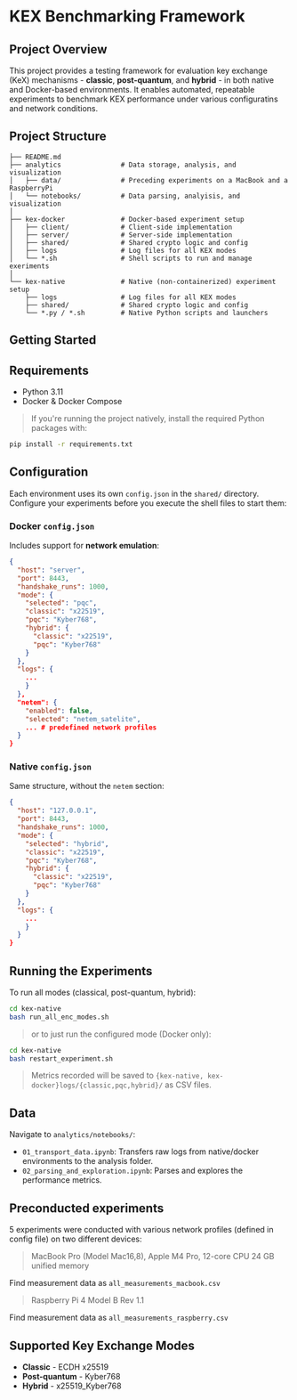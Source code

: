 # KEX Benchmarking Framework
## Project Overview
This project provides a testing framework for evaluation key exchange (KeX) mechanisms - **classic**, **post-quantum**, and **hybrid** - in both native and Docker-based environments. It enables automated, repeatable experiments to benchmark KEX performance under various configuratins and network conditions.

## Project Structure

```
├── README.md
├── analytics               # Data storage, analysis, and visualization
│   ├── data/               # Preceding experiments on a MacBook and a RaspberryPi
│   └── notebooks/          # Data parsing, analyisis, and visualization
│
├── kex-docker              # Docker-based experiment setup
│   ├── client/             # Client-side implementation
│   ├── server/             # Server-side implementation
│   ├── shared/             # Shared crypto logic and config
│   ├── logs                # Log files for all KEX modes
│   └── *.sh                # Shell scripts to run and manage exeriments
│
└── kex-native              # Native (non-containerized) experiment setup
    ├── logs                # Log files for all KEX modes
    ├── shared/             # Shared crypto logic and config
    └── *.py / *.sh         # Native Python scripts and launchers
```

## Getting Started

## Requirements
 - Python 3.11
 - Docker & Docker Compose

 > If you're running the project natively, install the required Python packages with:

 ```bash
 pip install -r requirements.txt
 ```

## Configuration
Each environment uses its own `config.json` in the `shared/` directory.
Configure your experiments before you execute the shell files to start them:

### Docker `config.json`
Includes support for **network emulation**:

```json
{
  "host": "server",
  "port": 8443,
  "handshake_runs": 1000,
  "mode": {
    "selected": "pqc",
    "classic": "x22519",
    "pqc": "Kyber768",
    "hybrid": {
      "classic": "x22519",
      "pqc": "Kyber768"
    }
  },
  "logs": {
    ...
    }
  },
  "netem": {
    "enabled": false,
    "selected": "netem_satelite",
    ... # predefined network profiles
  }
}
```
### Native `config.json`
Same structure, without the `netem` section:

```json
{
  "host": "127.0.0.1",
  "port": 8443,
  "handshake_runs": 1000,
  "mode": {
    "selected": "hybrid",
    "classic": "x22519",
    "pqc": "Kyber768",
    "hybrid": {
      "classic": "x22519",
      "pqc": "Kyber768"
    }
  },
  "logs": {
    ...
    }
  }
}
```

## Running the Experiments
To run all modes (classical, post-quantum, hybrid):
 ```bash
 cd kex-native
 bash run_all_enc_modes.sh
```

> or to just run the configured mode (Docker only):
 ```bash
 cd kex-native
 bash restart_experiment.sh
```

> Metrics recorded will be saved to `{kex-native, kex-docker}logs/{classic,pqc,hybrid}/` as CSV files.

## Data

Navigate to `analytics/notebooks/`:

- `01_transport_data.ipynb`: Transfers raw logs from native/docker environments to the analysis folder.
- `02_parsing_and_exploration.ipynb`: Parses and explores the performance metrics.

## Preconducted experiments
5 experiments were conducted with various network profiles (defined in config file) on two different devices:

> MacBook Pro (Model Mac16,8), Apple M4 Pro, 12-core CPU 24 GB unified memory 

Find measurement data as `all_measurements_macbook.csv`

> Raspberry Pi 4 Model B Rev 1.1

Find measurement data as `all_measurements_raspberry.csv`

## Supported Key Exchange Modes
- **Classic** - ECDH x25519
- **Post-quantum** - Kyber768
- **Hybrid** - x25519_Kyber768

